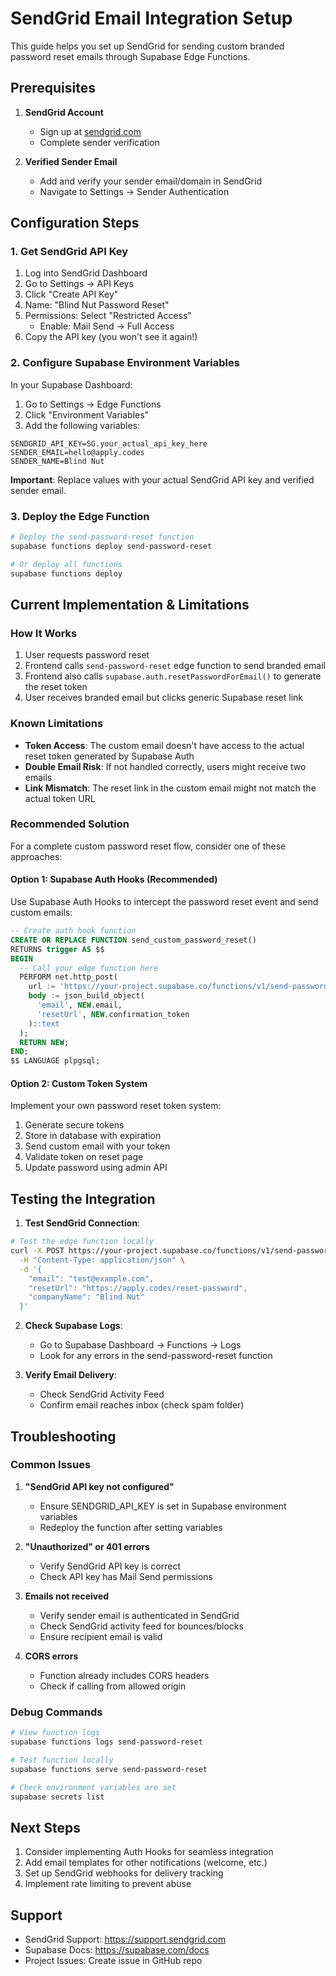 # SendGrid Email Integration Setup

This guide helps you set up SendGrid for sending custom branded password reset emails through Supabase Edge Functions.

## Prerequisites

1. **SendGrid Account**
   - Sign up at [sendgrid.com](https://sendgrid.com)
   - Complete sender verification

2. **Verified Sender Email**
   - Add and verify your sender email/domain in SendGrid
   - Navigate to Settings → Sender Authentication

## Configuration Steps

### 1. Get SendGrid API Key

1. Log into SendGrid Dashboard
2. Go to Settings → API Keys
3. Click "Create API Key"
4. Name: "Blind Nut Password Reset"
5. Permissions: Select "Restricted Access"
   - Enable: Mail Send → Full Access
6. Copy the API key (you won't see it again!)

### 2. Configure Supabase Environment Variables

In your Supabase Dashboard:

1. Go to Settings → Edge Functions
2. Click "Environment Variables"
3. Add the following variables:

```
SENDGRID_API_KEY=SG.your_actual_api_key_here
SENDER_EMAIL=hello@apply.codes
SENDER_NAME=Blind Nut
```

**Important**: Replace values with your actual SendGrid API key and verified sender email.

### 3. Deploy the Edge Function

```bash
# Deploy the send-password-reset function
supabase functions deploy send-password-reset

# Or deploy all functions
supabase functions deploy
```

## Current Implementation & Limitations

### How It Works

1. User requests password reset
2. Frontend calls `send-password-reset` edge function to send branded email
3. Frontend also calls `supabase.auth.resetPasswordForEmail()` to generate the reset token
4. User receives branded email but clicks generic Supabase reset link

### Known Limitations

- **Token Access**: The custom email doesn't have access to the actual reset token generated by Supabase Auth
- **Double Email Risk**: If not handled correctly, users might receive two emails
- **Link Mismatch**: The reset link in the custom email might not match the actual token URL

### Recommended Solution

For a complete custom password reset flow, consider one of these approaches:

#### Option 1: Supabase Auth Hooks (Recommended)
Use Supabase Auth Hooks to intercept the password reset event and send custom emails:

```sql
-- Create auth hook function
CREATE OR REPLACE FUNCTION send_custom_password_reset()
RETURNS trigger AS $$
BEGIN
  -- Call your edge function here
  PERFORM net.http_post(
    url := 'https://your-project.supabase.co/functions/v1/send-password-reset',
    body := json_build_object(
      'email', NEW.email,
      'resetUrl', NEW.confirmation_token
    )::text
  );
  RETURN NEW;
END;
$$ LANGUAGE plpgsql;
```

#### Option 2: Custom Token System
Implement your own password reset token system:

1. Generate secure tokens
2. Store in database with expiration
3. Send custom email with your token
4. Validate token on reset page
5. Update password using admin API

## Testing the Integration

1. **Test SendGrid Connection**:
```bash
# Test the edge function locally
curl -X POST https://your-project.supabase.co/functions/v1/send-password-reset \
  -H "Content-Type: application/json" \
  -d '{
    "email": "test@example.com",
    "resetUrl": "https://apply.codes/reset-password",
    "companyName": "Blind Nut"
  }'
```

2. **Check Supabase Logs**:
   - Go to Supabase Dashboard → Functions → Logs
   - Look for any errors in the send-password-reset function

3. **Verify Email Delivery**:
   - Check SendGrid Activity Feed
   - Confirm email reaches inbox (check spam folder)

## Troubleshooting

### Common Issues

1. **"SendGrid API key not configured"**
   - Ensure SENDGRID_API_KEY is set in Supabase environment variables
   - Redeploy the function after setting variables

2. **"Unauthorized" or 401 errors**
   - Verify SendGrid API key is correct
   - Check API key has Mail Send permissions

3. **Emails not received**
   - Verify sender email is authenticated in SendGrid
   - Check SendGrid activity feed for bounces/blocks
   - Ensure recipient email is valid

4. **CORS errors**
   - Function already includes CORS headers
   - Check if calling from allowed origin

### Debug Commands

```bash
# View function logs
supabase functions logs send-password-reset

# Test function locally
supabase functions serve send-password-reset

# Check environment variables are set
supabase secrets list
```

## Next Steps

1. Consider implementing Auth Hooks for seamless integration
2. Add email templates for other notifications (welcome, etc.)
3. Set up SendGrid webhooks for delivery tracking
4. Implement rate limiting to prevent abuse

## Support

- SendGrid Support: https://support.sendgrid.com
- Supabase Docs: https://supabase.com/docs
- Project Issues: Create issue in GitHub repo